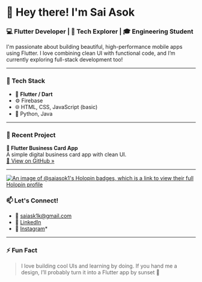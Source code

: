 # 👋 Hey there! I'm Sai Asok

### 💻 Flutter Developer | 🚀 Tech Explorer | 🎓 Engineering Student

I'm passionate about building beautiful, high-performance mobile apps using Flutter. I love combining clean UI with functional code, and I’m currently exploring full-stack development too!

---

### 🚀 Tech Stack

- 💙 **Flutter / Dart**
- ⚙️ Firebase
- 🌐 HTML, CSS, JavaScript (basic)
- 🐍 Python, Java

---

### 📱 Recent Project

**📇 Flutter Business Card App**  
A simple digital business card app with clean UI.  
[🔗 View on GitHub »](https://github.com/saiask1k/flutter-business-card)

---
[![An image of @saiasok1's Holopin badges, which is a link to view their full Holopin profile](https://holopin.me/saiasok1)](https://holopin.io/@saiasok1)

### 📫 Let's Connect!

- 📧 saiask1k@gmail.com
- 💼 [LinkedIn](https://www.linkedin.com//in/saiasok)
- 💼 [Instagram](https://www.instagram.com/saiiasok)*

---

### ⚡ Fun Fact

> I love building cool UIs and learning by doing. If you hand me a design, I’ll probably turn it into a Flutter app by sunset 🌇

